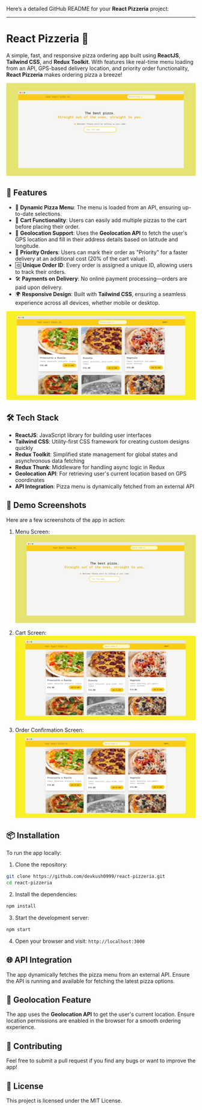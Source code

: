 Here’s a detailed GitHub README for your **React Pizzeria** project:

---

# React Pizzeria 🍕
A simple, fast, and responsive pizza ordering app built using **ReactJS**, **Tailwind CSS**, and **Redux Toolkit**. With features like real-time menu loading from an API, GPS-based delivery location, and priority order functionality, **React Pizzeria** makes ordering pizza a breeze!

![React Pizzeria Demo](https://github.com/devkush0999/react-pizzeria/blob/main/src/assets/demo1.png)

## 🚀 Features
- 📜 **Dynamic Pizza Menu**: The menu is loaded from an API, ensuring up-to-date selections.
- 🛒 **Cart Functionality**: Users can easily add multiple pizzas to the cart before placing their order.
- 📍 **Geolocation Support**: Uses the **Geolocation API** to fetch the user's GPS location and fill in their address details based on latitude and longitude.
- 🎯 **Priority Orders**: Users can mark their order as "Priority" for a faster delivery at an additional cost (20% of the cart value).
- 🆔 **Unique Order ID**: Every order is assigned a unique ID, allowing users to track their orders.
- 🛠 **Payments on Delivery**: No online payment processing—orders are paid upon delivery.
- 🌍 **Responsive Design**: Built with **Tailwind CSS**, ensuring a seamless experience across all devices, whether mobile or desktop.

![React Pizzeria Demo](https://github.com/devkush0999/react-pizzeria/blob/main/src/assets/demo2.png)

## 🛠 Tech Stack
- **ReactJS**: JavaScript library for building user interfaces
- **Tailwind CSS**: Utility-first CSS framework for creating custom designs quickly
- **Redux Toolkit**: Simplified state management for global states and asynchronous data fetching
- **Redux Thunk**: Middleware for handling async logic in Redux
- **Geolocation API**: For retrieving user's current location based on GPS coordinates
- **API Integration**: Pizza menu is dynamically fetched from an external API

## 📸 Demo Screenshots
Here are a few screenshots of the app in action:

1. Menu Screen:
   ![Menu Screen](https://github.com/devkush0999/react-pizzeria/blob/main/src/assets/demo1.png)
   
2. Cart Screen:
   ![Cart Screen](https://github.com/devkush0999/react-pizzeria/blob/main/src/assets/demo2.png)
   
3. Order Confirmation Screen:
   ![Order Confirmation Screen](https://github.com/devkush0999/react-pizzeria/blob/main/src/assets/demo2.png)

## 📦 Installation

To run the app locally:

1. Clone the repository:

```bash
git clone https://github.com/devkush0999/react-pizzeria.git
cd react-pizzeria
```

2. Install the dependencies:

```bash
npm install
```

3. Start the development server:

```bash
npm start
```

4. Open your browser and visit: `http://localhost:3000`

## 🌐 API Integration

The app dynamically fetches the pizza menu from an external API. Ensure the API is running and available for fetching the latest pizza options.

## 🎯 Geolocation Feature

The app uses the **Geolocation API** to get the user's current location. Ensure location permissions are enabled in the browser for a smooth ordering experience.

## 🤝 Contributing

Feel free to submit a pull request if you find any bugs or want to improve the app!

## 📝 License

This project is licensed under the MIT License.
